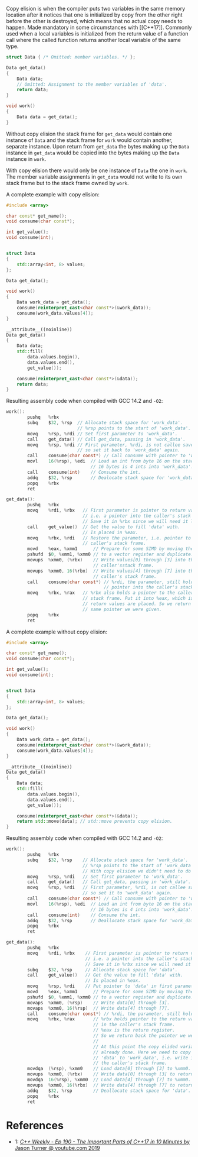 Copy elision is when the compiler puts two variables in the same memory location after it notices that one is initialized by copy from the other right before the other is destroyed, which means that no actual copy needs to happen.
Made mandatory in some circumstances with [[C++17]].
Commonly used when a local variables is initialized from the return value of a function call where the called function returns another local variable of the same type.

```cpp
struct Data { /* Omitted: member variables. */ };

Data get_data()
{
	Data data;
	// Omitted: Assignment to the member variables of 'data'.
	return data;
}

void work()
{
	Data data = get_data();
}
```

Without copy elision the stack frame for `get_data` would contain one instance of `Data` and the stack frame for `work` would contain another, separate instance.
Upon return from `get_data` the bytes making up the `Data` instance in `get_data` would be copied into the bytes making up the `Data` instance in `work`.

With copy elision there would only be one instance of `Data` the one in `work`.
The member variable assignments in `get_data` would not write to its own stack frame but to the stack frame owned by `work`.

A complete example with copy elision:
```cpp
#include <array>

char const* get_name();
void consume(char const*);

int get_value();
void consume(int);


struct Data
{
    std::array<int, 8> values;
};

Data get_data();

void work()
{
    Data work_data = get_data();
    consume(reinterpret_cast<char const*>(&work_data));
    consume(work_data.values[4]);
}

__attribute__((noinline))
Data get_data()
{
    Data data;
    std::fill(
        data.values.begin(),
        data.values.end(),
        get_value());

    consume(reinterpret_cast<char const*>(&data));
    return data;
}
```
Resulting assembly code when compiled with GCC 14.2 and `-O2`:
```c
work():
        pushq   %rbx
        subq    $32, %rsp  // Allocate stack space for 'work_data'.
                           // %rsp points to the start of 'work_data'.
        movq    %rsp, %rdi // Set first parameter to 'work_data'.
        call    get_data() // Call get_data, passing in 'work_data'.
        movq    %rsp, %rdi // First parameter, %rdi, is not callee saved,
                           // so set it back to 'work_data' again.
        call    consume(char const*) // Call consume with pointer to 'work_data'.
        movl    16(%rsp), %edi  // Load an int from byte 16 on the stack.
                                // 16 bytes is 4 ints into 'work_data'.
        call    consume(int)    // Consume the int.
        addq    $32, %rsp       // Dealocate stack space for 'work_data'.
        popq    %rbx
        ret

get_data():
        pushq   %rbx
        movq    %rdi, %rbx   // First parameter is pointer to return value,
                             // i.e. a pointer into the caller's stack frame.
                             // Save it in %rbx since we will need it later.
        call    get_value()  // Get the value to fill 'data' with.
                             // Is placed in %eax.
        movq    %rbx, %rdi   // Restore the parameter, i.e. pointer to
                             // caller's stack frame.
        movd    %eax, %xmm1      // Prepare for some SIMD by moving the value
        pshufd  $0, %xmm1, %xmm0 // to a vector register and duplicate.
        movups  %xmm0, (%rbx)    // Write values[0] through [3] into the
                                 // caller'sstack frame.
        movups  %xmm0, 16(%rbx)  // Write values[4] through [7] into the
                                 // caller's stack frame.
        call    consume(char const*) // %rdi, the parameter, still holds
                                     // pointer into the caller's stack frame.
        movq    %rbx, %rax   // %rbx also holds a pointer to the caller's
                             // stack frame. Put it into %eax, which is where
                             // return values are placed. So we return that
                             // same pointer we were given.
        popq    %rbx
        ret
```

A complete example without copy elision:
```cpp
#include <array>

char const* get_name();
void consume(char const*);

int get_value();
void consume(int);


struct Data
{
    std::array<int, 8> values;
};

Data get_data();

void work()
{
    Data work_data = get_data();
    consume(reinterpret_cast<char const*>(&work_data));
    consume(work_data.values[4]);
}

__attribute__((noinline))
Data get_data()
{
    Data data;
    std::fill(
        data.values.begin(),
        data.values.end(),
        get_value());

    consume(reinterpret_cast<char const*>(&data));
    return std::move(data); // std::move prevents copy elision.
}
```
Resulting assembly code when compiled with GCC 14.2 and `-O2`:
```C
work():
        pushq   %rbx
        subq    $32, %rsp    // Allocate stack space for 'work_data'.
                             // %rsp points to the start of 'work_data'.
                             // With copy elision we didn't need to do this.
        movq    %rsp, %rdi   // Set first parameter to 'work_data'.
        call    get_data()   // Call get_data, passing in 'work_data'.
        movq    %rsp, %rdi   // First parameter, %rdi, is not callee saved,
                             // so set it to 'work_data' again.
        call    consume(char const*) // Call consume with pointer to 'work_data'.
        movl    16(%rsp), %edi  // Load an int from byte 16 on the stack.
                                // 16 bytes is 4 ints into 'work_data'.
        call    consume(int)    // Consume the int.
        addq    $32, %rsp       // Deallocate stack space for 'work_data'.
        popq    %rbx
        ret

get_data():
        pushq   %rbx
        movq    %rdi, %rbx    // First parameter is pointer to return value.
                              // i.e. a pointer into the caller's stack frame.
                              // Save it in %rbx since we will need it later.
        subq    $32, %rsp     // Allocate stack space for 'data'.
        call    get_value()   // Get the value to fill 'data' with.
                              // Is placed in %eax.
        movq    %rsp, %rdi    // Put pointer to 'data' in first parameter.
        movd    %eax, %xmm1      // Prepare for some SIMD by moving the value
        pshufd  $0, %xmm1, %xmm0 // to a vector register and duplicate.
        movaps  %xmm0, (%rsp)    // Write data[0] through [3].
        movaps  %xmm0, 16(%rsp)  // Write data[4] through [7].
        call    consume(char const*) // %rdi, the parameter, still holds 'data'.
        movq    %rbx, %rax       // %rbx holds pointer to the return value
                                 // in the caller's stack frame.
                                 // %eax is the return register.
                                 // So we return back the pointer we were given.
                                 //
                                 // At this point the copy elided variant was
                                 // already done. Here we need to copy from
                                 // 'data' to 'work_data', i.e. write into
                                 // the caller's stack frame.
        movdqa  (%rsp), %xmm0    // Load data[0] through [3] to %xmm0.
		movups  %xmm0, (%rbx)    // Write data[0] through [3] to return value.
        movdqa  16(%rsp), %xmm0  // Load data[4] through [7] to %xmm0.
        movups  %xmm0, 16(%rbx)  // Write data[4] through [7] to return value.
        addq    $32, %rsp        // Deallocate stack space for 'data'.
        popq    %rbx
        ret
```

# References

- 1: [_C++ Weekly - Ep 190 - The Important Parts of C++17 in 10 Minutes_ by Jason Turner @ youtube.com 2019](https://www.youtube.com/watch?v=QpFjOlzg1r4)
